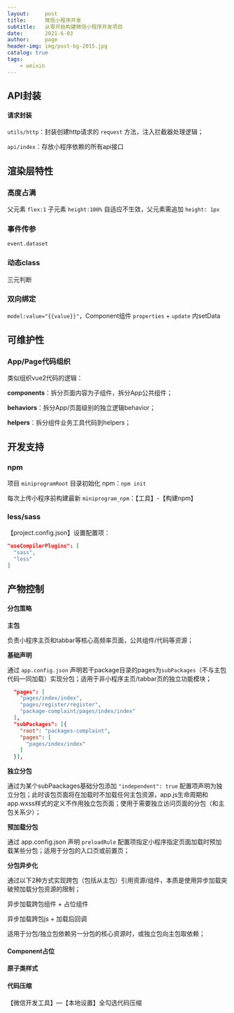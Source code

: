 ```yaml
---
layout:     post
title:      微信小程序开发
subtitle:   从零开始构建微信小程序开发项目
date:       2021-6-03
author:     page
header-img: img/post-bg-2015.jpg
catalog: true
tags:
    - weixin
---
```




## API封装

#### 请求封装

`utils/http`：封装创建http请求的 `request` 方法，注入拦截器处理逻辑；

`api/index`：存放小程序依赖的所有api接口

## 渲染层特性

### 高度占满

父元素 `flex:1` 子元素 `height:100%` 自适应不生效，父元素需追加 `height: 1px`

### 事件传参

`event.dataset`

### 动态class

三元判断

### 双向绑定

`model:value="{{value}}"`，Component组件 `properties` + `update` 内setData

## 可维护性

### App/Page代码组织

类似组织vue2代码的逻辑：

**components**：拆分页面内容为子组件，拆分App公共组件；

**behaviors**：拆分App/页面级别的独立逻辑behavior；

**helpers**：拆分组件业务工具代码到helpers；

## 开发支持

### npm

项目 `miniprogramRoot` 目录初始化 npm：`npm init`

每次上传小程序前构建最新 `miniprogram_npm`：【工具】-【构建npm】

### less/sass

【project.config.json】设置配置项： 

```json
"useCompilerPlugins": [
  "sass",
  "less"
]
```

## 产物控制

#### 分包策略

**主包**

负责小程序主页和tabbar等核心高频率页面，公共组件/代码等资源；

**基础声明**

通过 `app.config.json` 声明若干package目录的pages为`subPackages`（不与主包代码一同加载）实现分包；适用于非小程序主页/tabbar页的独立功能模块；

```json
  "pages": [
    "pages/index/index",
    "pages/register/register",
    "package-complaint/pages/index/index"
  ],
  "subPackages": [{
    "root": "packages-complaint",
    "pages": [
      "pages/index/index"
    ]
  }],
```

**独立分包**

通过为某个subPaackages基础分包添加 `"independent": true` 配置项声明为独立分包；此时该包页面将在加载时不加载任何主包资源，app.js生命周期和app.wxss样式的定义不作用独立包页面；使用于需要独立访问页面的分包（和主包关系少）；

**预加载分包**

通过 app.config.json 声明 `preloadRule` 配置项指定小程序指定页面加载时预加载某些分包；适用于分包的入口页或前置页；

**分包异步化**

通过以下2种方式实现跨包（包括从主包）引用资源/组件，本质是使用异步加载突破预加载分包资源的限制；

异步加载跨包组件 + 占位组件

异步加载跨包js + 加载后回调

适用于分包/独立包依赖另一分包的核心资源时，或独立包向主包取依赖；

#### Component占位

#### 原子类样式

#### 代码压缩

【微信开发工具】—【本地设置】全勾选代码压缩
